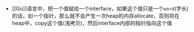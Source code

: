 - [[Go]]语言中，把一个值赋给一个interface，如果这个值只是一个`word`(字长)的话，如一个指针，那么就不会产生一次heap的内存allocate，否则将在heap中，copy这个值(浅拷贝)，然后interface内部的指针指向这个值